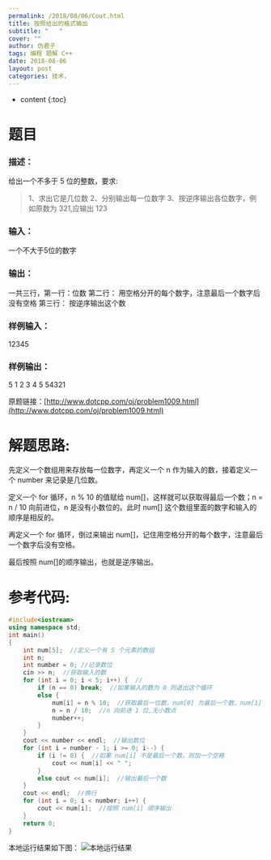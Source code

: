 ```yaml
---
permalink: /2018/08/06/Cout.html
title: 按照给出的格式输出
subtitle: "   "
cover: ""
author: 伪君子
tags: 编程 题解 C++
date: 2018-08-06
layout: post
categories: 技术，
---
```


* content
{:toc}
#  题目
###  描述：
给出一个不多于 5 位的整数，要求:
>1、求出它是几位数 
>2、分别输出每一位数字 
>3、按逆序输出各位数字，例如原数为 321,应输出 123

###  输入：
一个不大于5位的数字

###  输出：
一共三行，第一行：位数 
第二行： 用空格分开的每个数字，注意最后一个数字后没有空格 
第三行： 按逆序输出这个数

###  样例输入：
12345

###  样例输出：
5
1 2 3 4 5
54321

原题链接：[http://www.dotcpp.com/oj/problem1009.html](http://www.dotcpp.com/oj/problem1009.html)
#  解题思路:

先定义一个数组用来存放每一位数字，再定义一个 n 作为输入的数，接着定义一个 number 来记录是几位数。

定义一个 for 循环，n % 10 的值赋给 num[]，这样就可以获取得最后一个数；n = n / 10 向前进位，n 是没有小数位的。此时 num[] 这个数组里面的数字和输入的顺序是相反的。

再定义一个 for 循环，倒过来输出 num[]，记住用空格分开的每个数字，注意最后一个数字后没有空格。

最后按照 num[]的顺序输出，也就是逆序输出。

#  参考代码:
```C++
#include<iostream>
using namespace std;
int main()
{
	int num[5];  //定义一个有 5 个元素的数组
	int n;
	int number = 0; //记录数位
	cin >> n;  //获取输入的数
	for (int i = 0; i < 5; i++) {  //
		if (n == 0) break;  //如果输入的数为 0 则退出这个循环
		else {
			num[i] = n % 10;  //获取最后一位数，num[0] 为最后一个数，num[1] 是倒数第二个数
			n = n / 10;  //n 向前进 1 位,无小数点
			number++;
		}
	}
	cout << number << endl;  //输出数位
	for (int i = number - 1; i >= 0; i--) {
		if (i != 0) {  //如果 num[i] 不是最后一个数，则加一个空格
			cout << num[i] << " ";
		}
		else cout << num[i];  //输出最后一个数
	}
	cout << endl;  //换行
	for (int i = 0; i < number; i++) {
		cout << num[i];  //按照 num[i] 顺序输出
	}
	return 0;
}
```
本地运行结果如下图：
<img data-src="https://img.lbjheiheihei.xyz/FugXx-IrCrvHkq2JqbrDKvaRl9MU" class="lazyload"  alt="本地运行结果" title="本地运行结果">